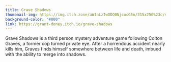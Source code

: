 ```yaml
---
title: Grave Shadows
thumbnail-img: https://img.itch.zone/aW1nLzIwODQ0NjcucG5n/315x250%23c/vfBTBh.png
background-color: "#000"
link: https://grant-doney.itch.io/grave-shadows
---
```


Grave Shadows is a third person mystery adventure game following Colton Graves, a former cop turned private eye. After a horrendous accident nearly kills him, Graves finds himself somewhere between life and death, imbued with the ability to merge into shadows. 